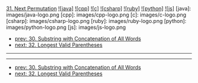 [31. Next Permutation](https://leetcode.com/problems/next-permutation/)
[![java]](https://github.com/leetcode-study-group/leetcode-java-solutions/blob/master/031-next-permutation.md)
[![cpp]](https://github.com/leetcode-study-group/leetcode-cpp-solutions/blob/master/031-next-permutation.md)
[![c]](https://github.com/leetcode-study-group/leetcode-c-solutions/blob/master/031-next-permutation.md)
[![csharp]](https://github.com/leetcode-study-group/leetcode-csharp-solutions/blob/master/031-next-permutation.md)
[![ruby]](https://github.com/leetcode-study-group/leetcode-ruby-solutions/blob/master/031-next-permutation.md)
[![python]](https://github.com/leetcode-study-group/leetcode-python-solutions/blob/master/031-next-permutation.md)
[![js]](https://github.com/leetcode-study-group/leetcode-js-solutions/blob/master/031-next-permutation.md)
[java]: images/java-logo.png
[cpp]: images/cpp-logo.png
[c]: images/c-logo.png
[csharp]: images/csharp-logo.png
[ruby]: images/ruby-logo.png
[python]: images/python-logo.png
[js]: images/js-logo.png

- [prev: 30. Substring with Concatenation of All Words](030-substring-with-concatenation-of-all-words.md)
- [next: 32. Longest Valid Parentheses](032-longest-valid-parentheses.md)

---


---

- [prev: 30. Substring with Concatenation of All Words](030-substring-with-concatenation-of-all-words.md)
- [next: 32. Longest Valid Parentheses](032-longest-valid-parentheses.md)
